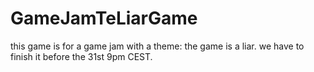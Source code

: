 # GameJamTeLiarGame
this game is for a game jam with a theme: the game is a liar. we have to finish it before the 31st 9pm CEST.

